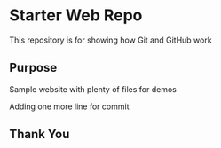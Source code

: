# Starter Web Repo

This repository is for showing how Git and GitHub work

## Purpose

Sample website with plenty of files for demos

Adding one more line for commit

## Thank You